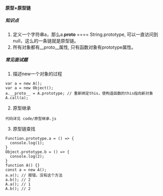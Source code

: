#### 原型+原型链
##### 知识点
1. 定义一个字符串a，那么a.__proto__ ==== String.prototype, 可以一直访问到null，这么的一条链就是原型链。
2. 所有对象都有__proto__属性, 只有函数对象有prototype属性。


##### 常见面试题
1. 描述new一个对象的过程

```
var a = new A();
var a = new Object();
a.__proto__ = A.prototype; // 重新绑定this，使构造函数的this指向新对象
A.call(a);
```

2. 原型继承

```
代码详见 code/原型继承.js
```

3. 原型链查找

```
Function.prototype.a = () => {
  console.log(1);
}
Object.prototype.b = () => {
  console.log(2);
}
function A() {}
const a = new A();
a.a(); // 报错，没有这个方法
a.b(); // 2
A.a(); // 1
A.b(); // 2
```
